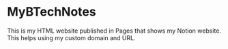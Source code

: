 # MyBTechNotes
This is my HTML website published in Pages that shows my Notion website. This helps using my custom domain and URL.
